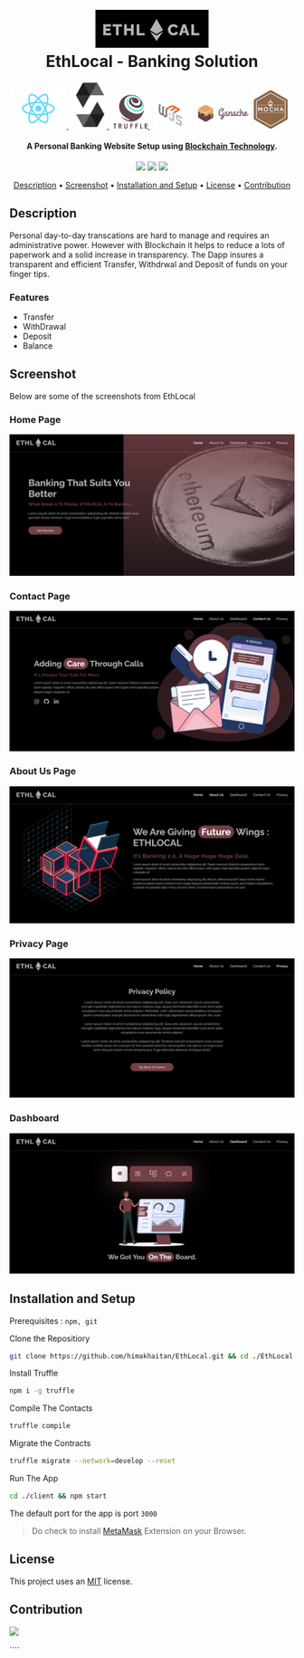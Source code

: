 <h1 align="center">
  <br>
  <a><img src="https://github.com/himakhaitan/EthLocal/blob/main/resources/logo.png" width="200"></a>
  <br>  
  EthLocal - Banking Solution
  <br>
</h1>
<p align="center">

<a href="https://reactjs.org/">
<img src="https://github.com/himakhaitan/EthLocal/blob/main/resources/react.png" width="100">
</a>&nbsp;
<a href="https://soliditylang.org/">
<img src="https://github.com/himakhaitan/EthLocal/blob/main/resources/solidity.png" width="60">
</a>&nbsp;
<a href="https://www.trufflesuite.com/">
<img src="https://github.com/himakhaitan/EthLocal/blob/main/resources/trufflenew.png" width="60">
</a>
&nbsp;
<a href="https://www.npmjs.com/package/web3"><img src="https://github.com/himakhaitan/EthLocal/blob/main/resources/web3.jpg" width="60"></a>
  &nbsp;
<a href="https://github.com/trufflesuite/ganache"><img src="https://github.com/himakhaitan/EthLocal/blob/main/resources/ganachetrans.png" width="100"></a>
<a href="https://mochajs.org/"><img src="https://github.com/himakhaitan/EthLocal/blob/main/resources/mocha.png" width="60"></a>
&nbsp;&nbsp;

</p>
<h4 align="center">A Personal Banking Website Setup using <a href="https://ethereum.org/en/" target="_blank">Blockchain Technology</a>.</h4>

<p align="center">
  <a >
    <img src="https://img.shields.io/badge/dependencies-up%20to%20date-brightgreen.svg">
       
  </a>
  <a href="https://github.com/himakhaitan/EthLocal/issues"><img src="https://img.shields.io/github/issues/himakhaitan/EthLocal.svg"></a>
  
  <a href="https://opensource.org/licenses/MIT">
    <img src="https://img.shields.io/badge/license-MIT-green.svg">
  </a>
</p>

<p align="center">
  <a href="#description">Description</a> •
  <a href="#screenshot">Screenshot</a> •
  <a href="#installation-and-setup">Installation and Setup</a> •
  <a href="#license">License</a> • <a href="#contribution">Contribution</a>
</p>

## Description

Personal day-to-day transcations are hard to manage and requires an administrative power. However with Blockchain it helps to reduce a lots of paperwork and a solid increase in transparency. The Dapp insures a transparent and efficient Transfer, Withdrwal and Deposit of funds on your finger tips.

### Features

- Transfer
- WithDrawal
- Deposit
- Balance

## Screenshot

Below are some of the screenshots from EthLocal

### Home Page

<img src="https://github.com/himakhaitan/EthLocal/blob/main/resources/1.png">

### Contact Page

<img src="https://github.com/himakhaitan/EthLocal/blob/main/resources/3.png">

### About Us Page

<img src="https://github.com/himakhaitan/EthLocal/blob/main/resources/2.png">

### Privacy Page

<img src="https://github.com/himakhaitan/EthLocal/blob/main/resources/4.png">

### Dashboard

<img src="https://github.com/himakhaitan/EthLocal/blob/main/resources/5.png">

## Installation and Setup

Prerequisites : `npm, git`

Clone the Repositiory <br>

```Bash
git clone https://github.com/himakhaitan/EthLocal.git && cd ./EthLocal
```

Install Truffle <br>

```Bash
npm i -g truffle
```

Compile The Contacts <br>

```Bash
truffle compile
```

Migrate the Contracts <br>
```Bash
truffle migrate --network=develop --reset
```

Run The App <br>
```Bash
cd ./client && npm start
```

The default port for the app is port `3000`

> Do check to install [MetaMask](https://metamask.io/) Extension on your Browser.

## License

This project uses an [MIT](https://opensource.org/licenses/MIT) license.

## Contribution

<p><a href="https://github.com/himakhaitan/EthLocal/graphs/contributors">
  <img src="https://contrib.rocks/image?repo=himakhaitan/EthLocal" />
</a></p>
````
